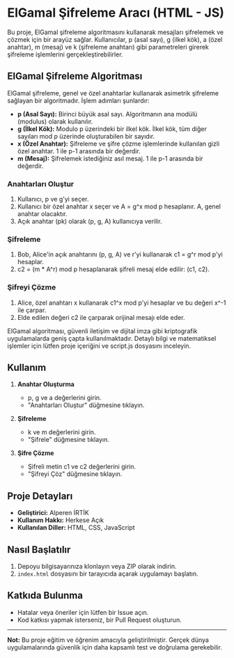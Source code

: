 # ElGamal Şifreleme Aracı (HTML - JS)

Bu proje, ElGamal şifreleme algoritmasını kullanarak mesajları şifrelemek ve çözmek için bir arayüz sağlar. Kullanıcılar, p (asal sayı), g (ilkel kök), a (özel anahtar), m (mesaj) ve k (şifreleme anahtarı) gibi parametreleri girerek şifreleme işlemlerini gerçekleştirebilirler.

## ElGamal Şifreleme Algoritması

ElGamal şifreleme, genel ve özel anahtarlar kullanarak asimetrik şifreleme sağlayan bir algoritmadır. İşlem adımları şunlardır:

- **p (Asal Sayı):** Birinci büyük asal sayı. Algoritmanın ana modülü (modulus) olarak kullanılır.
- **g (İlkel Kök):** Modulo p üzerindeki bir ilkel kök. İlkel kök, tüm diğer sayıları mod p üzerinde oluşturabilen bir sayıdır.
- **x (Özel Anahtar):** Şifreleme ve şifre çözme işlemlerinde kullanılan gizli özel anahtar. 1 ile p-1 arasında bir değerdir.
- **m (Mesaj):** Şifrelemek istediğiniz asıl mesaj. 1 ile p-1 arasında bir değerdir.

### Anahtarları Oluştur

1. Kullanıcı, p ve g'yi seçer.
2. Kullanıcı bir özel anahtar x seçer ve A = g^x mod p hesaplanır. A, genel anahtar olacaktır.
3. Açık anahtar (pk) olarak (p, g, A) kullanıcıya verilir.

### Şifreleme

1. Bob, Alice'in açık anahtarını (p, g, A) ve r'yi kullanarak c1 = g^r mod p'yi hesaplar.
2. c2 = (m * A^r) mod p hesaplanarak şifreli mesaj elde edilir: (c1, c2).

### Şifreyi Çözme

1. Alice, özel anahtarı x kullanarak c1^x mod p'yi hesaplar ve bu değeri x^-1 ile çarpar.
2. Elde edilen değeri c2 ile çarparak orijinal mesajı elde eder.

ElGamal algoritması, güvenli iletişim ve dijital imza gibi kriptografik uygulamalarda geniş çapta kullanılmaktadır. Detaylı bilgi ve matematiksel işlemler için lütfen proje içeriğini ve script.js dosyasını inceleyin.

## Kullanım

1. **Anahtar Oluşturma**
   - p, g ve a değerlerini girin.
   - "Anahtarları Oluştur" düğmesine tıklayın.

2. **Şifreleme**
   - k ve m değerlerini girin.
   - "Şifrele" düğmesine tıklayın.

3. **Şifre Çözme**
   - Şifreli metin c1 ve c2 değerlerini girin.
   - "Şifreyi Çöz" düğmesine tıklayın.

## Proje Detayları

- **Geliştirici:** Alperen İRTİK
- **Kullanım Hakkı:** Herkese Açık
- **Kullanılan Diller:** HTML, CSS, JavaScript

## Nasıl Başlatılır

1. Depoyu bilgisayarınıza klonlayın veya ZIP olarak indirin.
2. `index.html` dosyasını bir tarayıcıda açarak uygulamayı başlatın.

## Katkıda Bulunma

- Hatalar veya öneriler için lütfen bir Issue açın.
- Kod katkısı yapmak isterseniz, bir Pull Request oluşturun.

---

**Not:** Bu proje eğitim ve öğrenim amacıyla geliştirilmiştir. Gerçek dünya uygulamalarında güvenlik için daha kapsamlı test ve doğrulama gerekebilir.

